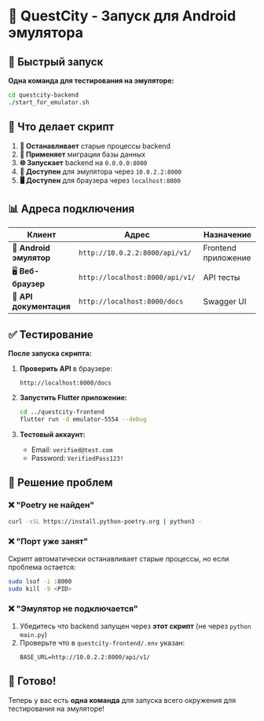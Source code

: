 # 📱 QuestCity - Запуск для Android эмулятора

## 🚀 Быстрый запуск

**Одна команда для тестирования на эмуляторе:**

```bash
cd questcity-backend
./start_for_emulator.sh
```

## 🎯 Что делает скрипт

1. **🛑 Останавливает** старые процессы backend
2. **🔧 Применяет** миграции базы данных  
3. **🌐 Запускает** backend на `0.0.0.0:8000`
4. **📱 Доступен** для эмулятора через `10.0.2.2:8000`
5. **🖥️ Доступен** для браузера через `localhost:8000`

## 📊 Адреса подключения

| Клиент | Адрес | Назначение |
|--------|-------|------------|
| 📱 **Android эмулятор** | `http://10.0.2.2:8000/api/v1/` | Frontend приложение |
| 🖥️ **Веб-браузер** | `http://localhost:8000/api/v1/` | API тесты |
| 📖 **API документация** | `http://localhost:8000/docs` | Swagger UI |

## ✅ Тестирование

**После запуска скрипта:**

1. **Проверить API** в браузере:
   ```
   http://localhost:8000/docs
   ```

2. **Запустить Flutter приложение:**
   ```bash
   cd ../questcity-frontend
   flutter run -d emulator-5554 --debug
   ```

3. **Тестовый аккаунт:**
   - Email: `verified@test.com`
   - Password: `VerifiedPass123!`

## 🔧 Решение проблем

### ❌ "Poetry не найден"
```bash
curl -sSL https://install.python-poetry.org | python3 -
```

### ❌ "Порт уже занят"
Скрипт автоматически останавливает старые процессы, но если проблема остается:
```bash
sudo lsof -i :8000
sudo kill -9 <PID>
```

### ❌ "Эмулятор не подключается"
1. Убедитесь что backend запущен через **этот скрипт** (не через `python main.py`)
2. Проверьте что в `questcity-frontend/.env` указан:
   ```
   BASE_URL=http://10.0.2.2:8000/api/v1/
   ```

## 🎉 Готово!

Теперь у вас есть **одна команда** для запуска всего окружения для тестирования на эмуляторе! 